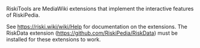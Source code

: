 RiskiTools are MediaWiki extensions that implement the interactive features of RiskiPedia.

See https://riski.wiki/wiki/Help for documentation on the extensions.
The RiskData extension (https://github.com/RiskiPedia/RiskData) must be installed
for these extensions to work.
